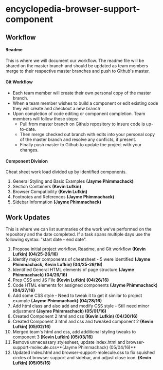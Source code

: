 # encyclopedia-browser-support-component


## Workflow

#### Readme
This is where we will document our workflow. The readme file will be shared on the master branch and should be updated as team members merge to their respective master branches and push to Github's master.

#### Git Workflow

* Each team member will create their own personal copy of the master branch.
* When a team member wishes to build a component or edit existing code they will create and checkout a new branch
* Upon completion of code editing or component completion. Team members will follow these steps:
  *  Pull from master branch on Github repository to insure code is up-to-date. 
  *  Then merge checked out branch with edits into your personal copy of the master branch and resolve any conflicts, if present.
  *  Finally push master to Github to update the project with your changes.
  
#### Component Division 
Cheat sheet work load divided up by identified components.

1. General Styling and Basic Examples **(Jayme Phimmachack)**
2. Section Containers **(Kevin Lufkin)**
3. Browser Compatibility **(Kevin Lufkin)**
4. Footnotes and References **(Jayme Phimmachack)**
5. Sidebar Information **(Jayme Phimmachack)**

## Work Updates

This is where we can list summaries of the work we've performed on the repository and the date completed. If a task spans multiple days use the following syntax: "start date - end date".

1. Propose initial project workflow, Readme, and Git workflow **(Kevin Lufkin) (04/25-26/16)**
2. Identify major components of cheatsheet - 5 were identified **(Jayme Phimmachack, Kevin Lufkin) (04/25-26/16)**
3. Identified General HTML elements of page structure **(Jayme Phimmachack) (04/26/16)**
4. Prep CSS and JS File **(Kevin Lufkin) (04/26/16)**
5. Code HTML elements for assigned components **(Jayme Phimmachack) (04/27/16)**
6. Add some CSS style - Need to tweak it to get it similar to project example **(Jayme Phimmachack) (04/28/16)**
7. Add html class and also add and modify CSS style - Still need minor adjustment **(Jayme Phimmachack) (05/01/16)**
8. Created Component 2 html and css  **(Kevin Lufkin) (04/30/16)**
9. Created Component 3 html and css and tweaked component 2  **(Kevin Lufkin) (05/02/16)**
10. Merged team's html and css, add additional styling tweaks to component 3  **(Kevin Lufkin) (05/03/16)**
11. Remove unnecessary stylesheet, update index.html and browser-support-molecule.css**(Jayme Phimmachack) (05/04/16)**
12. Updated index.html and browser-support-molecule.css to fix squished circles of browser support and sidebar, and adjust close icon.  **(Kevin Lufkin) (05/05/16)**



